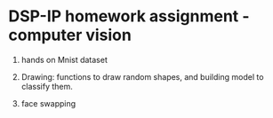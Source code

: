 # DSP-IP homework assignment - computer vision

1) hands on Mnist dataset

2) Drawing: functions to draw random shapes, and building model to classify them.

3) face swapping
